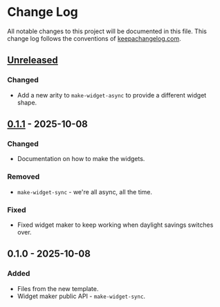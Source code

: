 # Change Log
All notable changes to this project will be documented in this file. This change log follows the conventions of [keepachangelog.com](https://keepachangelog.com/).

## [Unreleased]
### Changed
- Add a new arity to `make-widget-async` to provide a different widget shape.

## [0.1.1] - 2025-10-08
### Changed
- Documentation on how to make the widgets.

### Removed
- `make-widget-sync` - we're all async, all the time.

### Fixed
- Fixed widget maker to keep working when daylight savings switches over.

## 0.1.0 - 2025-10-08
### Added
- Files from the new template.
- Widget maker public API - `make-widget-sync`.

[Unreleased]: https://sourcehost.site/your-name/day3/compare/0.1.1...HEAD
[0.1.1]: https://sourcehost.site/your-name/day3/compare/0.1.0...0.1.1
